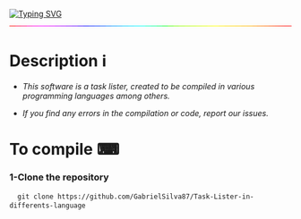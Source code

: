 [![Typing SVG](https://readme-typing-svg.demolab.com?font=Fira+Code&size=25&pause=1000&color=F7C36E&center=true&vCenter=true&width=435&lines=Task+Lister;In+differents+languages)](https://git.io/typing-svg)
![Linear](https://github.com/manulthanura/manulthanura/blob/main/GradientLine.gif)
# Description ℹ
   - *This software is a task lister, created to be compiled in various programming languages  among others.*

   - *If you find any errors in the compilation or code, report our issues.*
# To compile ⌨
 
  ### 1-Clone the repository
   ``` 
     git clone https://github.com/GabrielSilva87/Task-Lister-in-differents-language
   ```